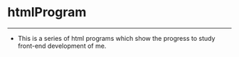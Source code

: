 htmlProgram
===============
                    
****
- This is a series of html programs which show the progress to study front-end development of me. 